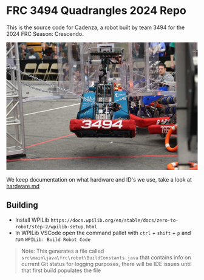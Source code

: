 # FRC 3494 Quadrangles 2024 Repo

This is the source code for Cadenza, a robot built by team 3494 for the 2024 FRC Season: Crescendo.

![Cadenza scoring a trap point](./cadenza.jpg)

We keep documentation on what hardware and ID's we use, take a look at [hardware.md](./hardware.md)

## Building

- Install WPILib `https://docs.wpilib.org/en/stable/docs/zero-to-robot/step-2/wpilib-setup.html`
- In WPILib VSCode open the command pallet with `ctrl` + `shift` + `p` and run `WPILib: Build Robot Code`

> Note: This generates a file called `src\main\java\frc\robot\BuildConstants.java` that contains info on current Git status for logging purposes, there will be IDE issues until that first build populates the file